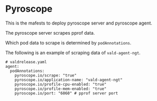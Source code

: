 # Pyroscope

This is the mafests to deploy pyroscope server and pyroscope agent.

The pyroscope server scrapes pprof data. 

Which pod data to scrape is determined by `podAnnotations`.

The following is an example of scraping data of `vald-agent-ngt`.

```
# valdrelease.yaml
agent:
  podAnnotations:
    pyroscope.io/scrape: "true"
    pyroscope.io/application-name: "vald-agent-ngt"
    pyroscope.io/profile-cpu-enabled: "true"
    pyroscope.io/profile-mem-enabled: "true"
    pyroscope.io/port: "6060" # pprof server port
```
